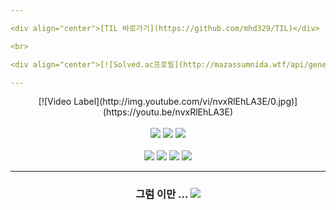 ```yaml
---

<div align="center">[TIL 바로가기](https://github.com/mhd329/TIL)</div>

<br>

<div align="center">[![Solved.ac프로필](http://mazassumnida.wtf/api/generate_badge?boj=mhd329)](https://solved.ac/mhd329)</div>

---
```


<div align="center">[![Video Label](http://img.youtube.com/vi/nvxRlEhLA3E/0.jpg)](https://youtu.be/nvxRlEhLA3E)</div>

<br>

<div align="center">
    <img src="https://img.shields.io/badge/Python-3776AB?style=for-the-badge&logo=Python&logoColor=white">
    <img src="https://img.shields.io/badge/JavaScript-F7DF1E?style=for-the-badge&logo=JavaScript&logoColor=white">
    <img src="https://img.shields.io/badge/Django-092E20?style=for-the-badge&logo=Django&logoColor=white">
    <br>
    <br>
    <img src="https://img.shields.io/badge/SQLite-003B57?style=for-the-badge&logo=SQLite&logoColor=white">
    <img src="https://img.shields.io/badge/HTML5-E34F26?style=for-the-badge&logo=HTML5&logoColor=white">
    <img src="https://img.shields.io/badge/CSS3-1572B6?style=for-the-badge&logo=CSS3&logoColor=white">
    <img src="https://img.shields.io/badge/Bootstrap-7952B3?style=for-the-badge&logo=Bootstrap&logoColor=white">
</div>

---

<div align="center">
    <h3>
    그럼 이만 ... <img src="https://img.shields.io/badge/Adidas-000000?style=for-the-badge&logo=Adidas&logoColor=white">
    </h1>
</div>

